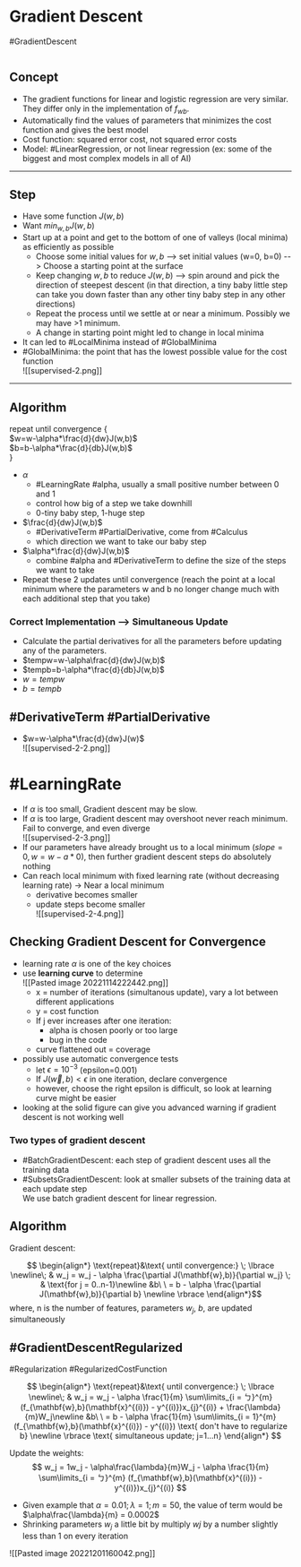 # Gradient Descent
#GradientDescent
```toc
```

## Concept
 - The gradient functions for linear and logistic regression are very similar. They differ only in the implementation of $f_{wb}$.
- Automatically find the values of parameters that minimizes the cost function and gives the best model
- Cost function: squared error cost, not squared error costs
- Model: #LinearRegression, or not linear regression (ex: some of the biggest and most complex models in all of AI)

------

## Step
- Have some function $J(w,b)$
- Want $min_{w,b}J(w,b)$
- Start up at a point and get to the bottom of one of valleys (local minima) as efficiently as possible
	- Choose some initial values for $w, b$ --> set initial values (w=0, b=0) --> Choose a starting point at the surface
	- Keep changing $w,b$ to reduce $J(w,b)$ --> spin around and pick the direction of steepest descent (in that direction, a tiny baby little step can take you down faster than any other tiny baby step in any other directions)
	- Repeat the process until we settle at or near a minimum. Possibly we may have >1 minimum.
	- A change in starting point might led to change in local minima
- It can led to #LocalMinima instead of #GlobalMinima
- #GlobalMinima: the point that has the lowest possible value for the cost function  
![[supervised-2.png]]
------

## Algorithm
repeat until convergence {  
$w=w-\alpha*\frac{d}{dw}J(w,b)$  
$b=b-\alpha*\frac{d}{db}J(w,b)$  
}
- $\alpha$
	- #LearningRate #alpha, usually a small positive number between 0 and 1
	- control how big of a step we take downhill
	- 0-tiny baby step, 1-huge step
- $\frac{d}{dw}J(w,b)$
	- #DerivativeTerm #PartialDerivative, come from #Calculus
	- which direction we want to take our baby step
- $\alpha*\frac{d}{dw}J(w,b)$
	- combine #alpha and #DerivativeTerm to define the size of the steps we want to take
- Repeat these 2 updates until convergence (reach the point at a local minimum where the parameters w and b no longer change much with each additional step that you take)

### Correct Implementation --> Simultaneous Update
- Calculate the partial derivatives for all the parameters before updating any of the parameters.
- $tempw=w-\alpha\frac{d}{dw}J(w,b)$
- $tempb=b-\alpha*\frac{d}{db}J(w,b)$
- $w=tempw$
- $b=tempb$

## #DerivativeTerm #PartialDerivative
- $w=w-\alpha*\frac{d}{dw}J(w)$  
![[supervised-2-2.png]]

# #LearningRate
- If $\alpha$ is too small, Gradient descent may be slow.
- If $\alpha$ is too large, Gradient descent may overshoot never reach minimum. Fail to converge, and even diverge  
![[supervised-2-3.png]]
- If our parameters have already brought us to a local minimum ($slope = 0, w = w - a * 0$), then further gradient descent steps do absolutely nothing
- Can reach local minimum with fixed learning rate (without decreasing learning rate) -> Near a local minimum
	- derivative becomes smaller
	- update steps become smaller  
![[supervised-2-4.png]]

## Checking Gradient Descent for Convergence
- learning rate $\alpha$ is one of the key choices
- use **learning curve** to determine  
	![[Pasted image 20221114222442.png]]
	- x = number of iterations (simultanous update), vary a lot between different applications
	- y = cost function
	- If j ever increases after one iteration:
		- alpha is chosen poorly or too large
		- bug in the code
	- curve flattened out = coverage
- possibly use automatic convergence tests
	- let $\epsilon=10^{-3}$ (epsilon=0.001)
	- If $J(\vec{w}, b) < \epsilon$ in one iteration, declare convergence
	- however, choose the right epsilon is difficult, so look at learning curve might be easier
- looking at the solid figure can give you advanced warning if gradient descent is not working well

### Two types of gradient descent
- #BatchGradientDescent: each step of gradient descent uses all the training data
- #SubsetsGradientDescent: look at smaller subsets of the training data at each update step  
We use batch gradient descent for linear regression.


## Algorithm
Gradient descent:

$$
\begin{align*} \text{repeat}&\text{ until convergence:} \; \lbrace \newline\;
& w_j = w_j - \alpha \frac{\partial J(\mathbf{w},b)}{\partial w_j} \; & \text{for j = 0..n-1}\newline
&b\ \ = b - \alpha \frac{\partial J(\mathbf{w},b)}{\partial b} \newline \rbrace
\end{align*}$$
where, n is the number of features, parameters $w_j$, $b$, are updated simultaneously


## #GradientDescentRegularized
#Regularization  #RegularizedCostFunction 

$$
\begin{align*} \text{repeat}&\text{ until convergence:} \; \lbrace \newline\;
& w_j = w_j - \alpha \frac{1}{m} \sum\limits_{i = ㄅ}^{m} (f_{\mathbf{w},b}(\mathbf{x}^{(i)}) - y^{(i)})x_{j}^{(i)} + \frac{\lambda}{m}W_j\newline
&b\ \ = b - \alpha \frac{1}{m} \sum\limits_{i = 1}^{m} (f_{\mathbf{w},b}(\mathbf{x}^{(i)}) - y^{(i)}) \text{   don't have to regularize b} \newline \rbrace \text{ simultaneous update; j=1...n}
\end{align*}
$$

Update the weights:
$$
w_j = 1w_j - \alpha\frac{\lambda}{m}W_j - \alpha \frac{1}{m} \sum\limits_{i = ㄅ}^{m} (f_{\mathbf{w},b}(\mathbf{x}^{(i)}) - y^{(i)})x_{j}^{(i)}
$$
- Given example that $\alpha=0.01 ; \lambda=1; m=50$, the value of term would be $\alpha\frac{\lambda}{m} = 0.0002$
- Shrinking parameters $w_j$ a little bit by multiply $wj$ by a number slightly less than 1 on every iteration

![[Pasted image 20221201160042.png]]

